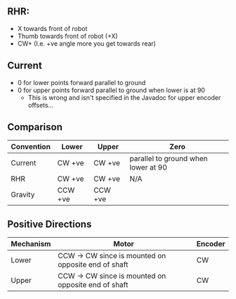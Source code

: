 ## RHR:
* X towards front of robot
* Thumb towards front of robot (+X)
* CW+ (I.e. +ve angle more you get towards rear)

## Current
* 0 for lower points forward parallel to ground
* 0 for upper points forward parallel to ground when lower is at 90
  * This is wrong and isn't specified in the Javadoc for upper encoder offsets...

## Comparison
Convention | Lower | Upper | Zero
--- | --- | --- | ---
Current | CW +ve | CW +ve | parallel to ground when lower at 90
RHR | CW +ve | CW +ve | N/A
Gravity | CCW +ve | CCW +ve |

## Positive Directions
| Mechanism | Motor | Encoder |
| --- | --- | --- |
| Lower | CCW -> CW since is mounted on opposite end of shaft | CW | 
| Upper | CCW -> CW since is mounted on opposite end of shaft | CW |